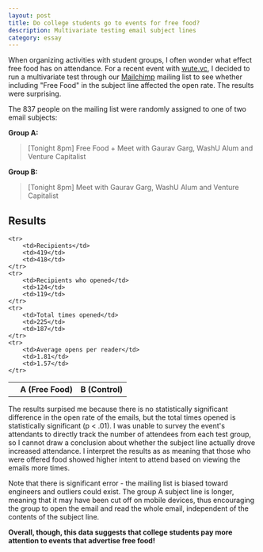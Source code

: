 ```yaml
---
layout: post
title: Do college students go to events for free food? 
description: Multivariate testing email subject lines
category: essay
---
```


When organizing activities with student groups, I often wonder what effect free food has on attendance. For a recent event with <a href="http://wute.vc">wute.vc</a>, I decided to run a multivariate test through our <a href="http://kb.mailchimp.com/article/how-a-b-split-testing-works">Mailchimp</a> mailing list to see whether including "Free Food" in the subject line affected the open rate. The results were surprising.  

The 837 people on the mailing list were randomly assigned to one of two email subjects: 

**Group A:** 

> [Tonight 8pm] Free Food + Meet with Gaurav Garg, WashU Alum and Venture Capitalist

**Group B:**

>[Tonight 8pm] Meet with Gaurav Garg, WashU Alum and Venture Capitalist


## Results

<table class="table table-striped">
	<tr>
		<th></th>
		<th>A (Free Food)</th>
		<th>B (Control)</th>
	</tr>

	<tr>
		<td>Recipients</td>
		<td>419</td>
		<td>418</td>
	</tr>
	<tr>
		<td>Recipients who opened</td>
		<td>124</td>
		<td>119</td>
	</tr>
	<tr>
		<td>Total times opened</td>
		<td>225</td>
		<td>187</td>
	</tr>
	<tr>
		<td>Average opens per reader</td>
		<td>1.81</td>
		<td>1.57</td>
	</tr>
</table>


The results surpised me because there is no statistically significant difference in the open rate of the emails, but the total times opened is statistically significant (p < .01). I was unable to survey the event's attendants to directly track the number of attendees from each test group, so I cannot draw a conclusion about whether the subject line actually drove increased attendance. I interpret the results as as meaning that those who were offered food showed higher intent to attend based on viewing the emails more times. 

Note that there is significant error - the mailing list is biased toward engineers and outliers could exist. The group A subject line is longer, meaning that it may have been cut off on mobile devices, thus encouraging the group to open the email and read the whole email, independent of the contents of the subject line. 

**Overall, though, this data suggests that college students pay more attention to events that advertise free food!**
